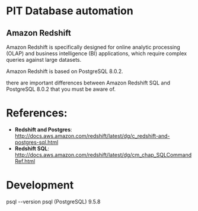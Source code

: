 # PIT Database automation

## Amazon Redshift


Amazon Redshift is specifically designed for online analytic processing (OLAP) and business intelligence (BI) applications, which require complex queries against large datasets.

Amazon Redshift is based on PostgreSQL 8.0.2. 

there are important differences between Amazon Redshift SQL and PostgreSQL 8.0.2 that you must be aware of.



# References: 

- **Redshift and Postgres**: http://docs.aws.amazon.com/redshift/latest/dg/c_redshift-and-postgres-sql.html
- **Redshift SQL**: http://docs.aws.amazon.com/redshift/latest/dg/cm_chap_SQLCommandRef.html


# Development

psql --version
psql (PostgreSQL) 9.5.8



